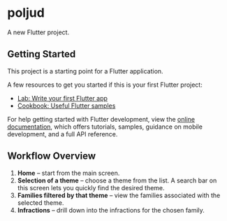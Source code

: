 # poljud

A new Flutter project.

## Getting Started

This project is a starting point for a Flutter application.

A few resources to get you started if this is your first Flutter project:

- [Lab: Write your first Flutter app](https://docs.flutter.dev/get-started/codelab)
- [Cookbook: Useful Flutter samples](https://docs.flutter.dev/cookbook)

For help getting started with Flutter development, view the
[online documentation](https://docs.flutter.dev/), which offers tutorials,
samples, guidance on mobile development, and a full API reference.

## Workflow Overview

1. **Home** – start from the main screen.
2. **Selection of a theme** – choose a theme from the list. A search bar on this
   screen lets you quickly find the desired theme.
3. **Families filtered by that theme** – view the families associated with the
   selected theme.
4. **Infractions** – drill down into the infractions for the chosen family.
